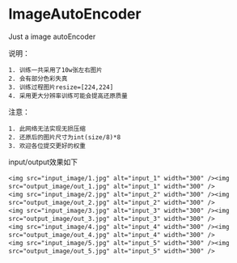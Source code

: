# ImageAutoEncoder

Just a image autoEncoder

说明：

    1. 训练一共采用了10w张左右图片
    2. 会有部分色彩失真
    3. 训练过程图片resize=[224,224]
    4. 采用更大分辨率训练可能会提高还原质量

注意： 

    1. 此网络无法实现无损压缩
    2. 还原后的图片尺寸为int(size/8)*8
    3. 欢迎各位提交更好的权重
    
input/output效果如下

    <img src="input_image/1.jpg" alt="input_1" width="300" /><img src="output_image/out_1.jpg" alt="input_1" width="300" />
    <img src="input_image/2.jpg" alt="input_2" width="300" /><img src="output_image/out_2.jpg" alt="input_2" width="300" />
    <img src="input_image/3.jpg" alt="input_3" width="300" /><img src="output_image/out_3.jpg" alt="input_3" width="300" />
    <img src="input_image/4.jpg" alt="input_4" width="300" /><img src="output_image/out_4.jpg" alt="input_4" width="300" />
    <img src="input_image/5.jpg" alt="input_5" width="300" /><img src="output_image/out_5.jpg" alt="input_5" width="300" />